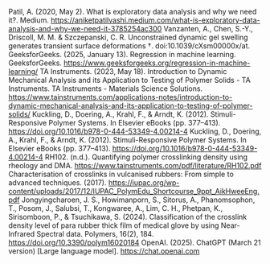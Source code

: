 Patil, A. (2020, May 2). What is exploratory data analysis and why we need it?. Medium. https://aniketpatilvashi.medium.com/what-is-exploratory-data-analysis-and-why-we-need-it-3785254ac300 
Vanzanten, A., Chen, S.-Y., Driscoll, M. M. & Szczepanski, C. R. Unconstrained dynamic gel swelling generates transient surface deformations †. doi:10.1039/cXsm00000x/at.
GeeksforGeeks. (2025, January 13). Regression in machine learning. GeeksforGeeks. https://www.geeksforgeeks.org/regression-in-machine-learning/
TA Instruments. (2023, May 18). Introduction to Dynamic Mechanical Analysis and its Application to Testing of Polymer Solids - TA Instruments. TA Instruments - Materials Science Solutions. https://www.tainstruments.com/applications-notes/introduction-to-dynamic-mechanical-analysis-and-its-application-to-testing-of-polymer-solids/
Kuckling, D., Doering, A., Krahl, F., & Arndt, K. (2012). Stimuli-Responsive Polymer Systems. In Elsevier eBooks (pp. 377–413). https://doi.org/10.1016/b978-0-444-53349-4.00214-4
Kuckling, D., Doering, A., Krahl, F., & Arndt, K. (2012). Stimuli-Responsive Polymer Systems. In Elsevier eBooks (pp. 377–413). https://doi.org/10.1016/b978-0-444-53349-4.00214-4
RH102. (n.d.). Quantifying polymer crosslinking density using rheology and DMA. https://www.tainstruments.com/pdf/literature/RH102.pdf
Characterisation of crosslinks in vulcanised rubbers: From simple to advanced techniques. (2017). https://iupac.org/wp-content/uploads/2017/12/IUPAC_PolymEdu_Shortcourse_9ppt_AikHweeEng.pdf
Jongyingcharoen, J. S., Howimanporn, S., Sitorus, A., Phanomsophon, T., Posom, J., Salubsi, T., Kongwaree, A., Lim, C. H., Phetpan, K., Sirisomboon, P., & Tsuchikawa, S. (2024). Classification of the crosslink density level of para rubber thick film of medical glove by using Near-Infrared Spectral data. Polymers, 16(2), 184. https://doi.org/10.3390/polym16020184
OpenAI. (2025). ChatGPT (March 21 version) [Large language model]. https://chat.openai.com
